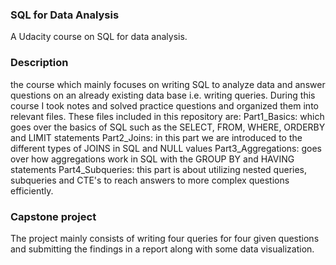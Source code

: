 ### SQL for Data Analysis
A Udacity course on SQL for data analysis.

### Description
the course which mainly focuses on writing SQL to analyze data and answer questions on an already existing data base i.e. writing queries.
During this course I took notes and solved practice questions and organized them into relevant files.
These files included in this repository are:
Part1_Basics: which goes over the basics of SQL such as the SELECT, FROM, WHERE, ORDERBY and LIMIT statements
Part2_Joins: in this part we are introduced to the different types of JOINS in SQL and NULL values
Part3_Aggregations: goes over how aggregations work in SQL with the GROUP BY and HAVING statements
Part4_Subqueries: this part is about utilizing nested queries, subqueries and CTE's to reach answers to more complex questions efficiently.

### Capstone project
The project mainly consists of writing four queries for four given questions and submitting the findings in a report along with some data visualization.     
